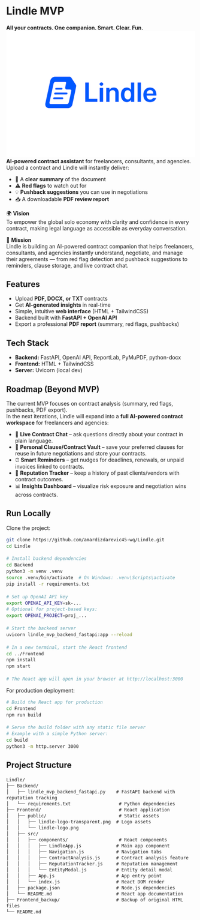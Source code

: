 # Lindle MVP 
**All your contracts. One companion. Smart. Clear. Fun.**
![Lindle Logo](Frontend/lindle-logo-transparent.png)
**AI-powered contract assistant** for freelancers, consultants, and agencies.  
Upload a contract and Lindle will instantly deliver:  
- 📄 A **clear summary** of the document  
- ⚠️ **Red flags** to watch out for  
- 💡 **Pushback suggestions** you can use in negotiations  
- 📥 A downloadable **PDF review report**    

🌍 **Vision**  
To empower the global solo economy with clarity and confidence in every contract, making legal language as accessible as everyday conversation.  

🎯 **Mission**  
Lindle is building an AI-powered contract companion that helps freelancers, consultants, and agencies instantly understand, negotiate, and manage their agreements — from red flag detection and pushback suggestions to reminders, clause storage, and live contract chat.  


## Features
- Upload **PDF, DOCX, or TXT** contracts  
- Get **AI-generated insights** in real-time  
- Simple, intuitive **web interface** (HTML + TailwindCSS)  
- Backend built with **FastAPI + OpenAI API**  
- Export a professional **PDF report** (summary, red flags, pushbacks)  



## Tech Stack
- **Backend:** FastAPI, OpenAI API, ReportLab, PyMuPDF, python-docx  
- **Frontend:** HTML + TailwindCSS  
- **Server:** Uvicorn (local dev)
  


## Roadmap (Beyond MVP)

The current MVP focuses on contract analysis (summary, red flags, pushbacks, PDF export).  
In the next iterations, Lindle will expand into a **full AI-powered contract workspace** for freelancers and agencies:

- 💬 **Live Contract Chat** – ask questions directly about your contract in plain language.  
- 📂 **Personal Clause/Contract Vault** – save your preferred clauses for reuse in future negotiations and store your contracts.  
- ⏰ **Smart Reminders** – get nudges for deadlines, renewals, or unpaid invoices linked to contracts.  
- 🤝 **Reputation Tracker** – keep a history of past clients/vendors with contract outcomes.  
- 📊 **Insights Dashboard** – visualize risk exposure and negotiation wins across contracts.  



## Run Locally

Clone the project:

```bash
git clone https://github.com/amardizdarevic45-wq/Lindle.git
cd Lindle

# Install backend dependencies
cd Backend
python3 -m venv .venv
source .venv/bin/activate  # On Windows: .venv\Scripts\activate
pip install -r requirements.txt

# Set up OpenAI API key
export OPENAI_API_KEY=sk-...
# Optional for project-based keys:
export OPENAI_PROJECT=proj_...

# Start the backend server
uvicorn lindle_mvp_backend_fastapi:app --reload

# In a new terminal, start the React frontend
cd ../Frontend
npm install
npm start

# The React app will open in your browser at http://localhost:3000
```

For production deployment:

```bash
# Build the React app for production
cd Frontend
npm run build

# Serve the build folder with any static file server
# Example with a simple Python server:
cd build
python3 -m http.server 3000
```

## Project Structure

```
Lindle/
├── Backend/
│   ├── lindle_mvp_backend_fastapi.py    # FastAPI backend with reputation tracking
│   └── requirements.txt                  # Python dependencies
├── Frontend/                             # React application
│   ├── public/                           # Static assets
│   │   ├── lindle-logo-transparent.png  # Logo assets
│   │   └── lindle-logo.png
│   ├── src/
│   │   ├── components/                   # React components
│   │   │   ├── LindleApp.js             # Main app component
│   │   │   ├── Navigation.js            # Navigation tabs
│   │   │   ├── ContractAnalysis.js      # Contract analysis feature
│   │   │   ├── ReputationTracker.js     # Reputation management
│   │   │   └── EntityModal.js           # Entity detail modal
│   │   ├── App.js                       # App entry point
│   │   └── index.js                     # React DOM render
│   ├── package.json                     # Node.js dependencies
│   └── README.md                        # React app documentation
├── Frontend_backup/                     # Backup of original HTML files
└── README.md
```

